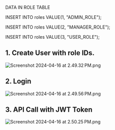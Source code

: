 DATA IN ROLE TABLE

INSERT INTO roles VALUE(1, "ADMIN_ROLE");

INSERT INTO roles VALUE(2, "MANAGER_ROLE");

INSERT INTO roles VALUE(3, "USER_ROLE");



## **1. Create User with role IDs.**

![Screenshot 2024-04-16 at 2.49.32 PM.png](screen%2FScreenshot%202024-04-16%20at%202.49.32%E2%80%AFPM.png)


## **2. Login**

![Screenshot 2024-04-16 at 2.49.56 PM.png](screen%2FScreenshot%202024-04-16%20at%202.49.56%E2%80%AFPM.png)


## **3. API Call with JWT Token**

![Screenshot 2024-04-16 at 2.50.25 PM.png](screen%2FScreenshot%202024-04-16%20at%202.50.25%E2%80%AFPM.png)


